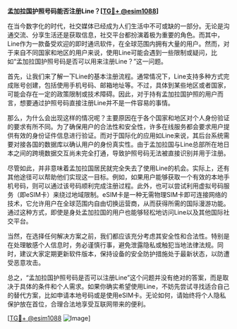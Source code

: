 **孟加拉国护照号码能否注册Line？[[TG💪+ @esim1088](https://t.me/s/esim1088)]**

在当今数字化的时代，社交媒体已经成为人们生活中不可或缺的一部分。无论是沟通交流、分享生活还是获取信息，社交平台都扮演着极为重要的角色。而其中，Line作为一款备受欢迎的即时通讯软件，在全球范围内拥有大量的用户。然而，对于来自不同国家和地区的用户来说，使用Line可能会遇到一些限制或疑问，比如“孟加拉国护照号码是否可以用来注册Line？”这一问题。

首先，让我们来了解一下Line的基本注册流程。通常情况下，Line支持多种方式完成账号创建，包括使用手机号码、邮箱地址等。不过，具体到某些地区或者国家，可能会存在一定的政策限制或技术障碍。因此，对于持有孟加拉国护照的用户而言，想要通过护照号码直接注册Line并不是一件容易的事情。

那么，为什么会出现这样的情况呢？主要原因在于各个国家和地区对个人身份验证的要求有所不同。为了确保用户的合法性和安全性，许多在线服务都会要求用户提供有效的身份证件信息进行验证。而对于国际化的应用如Line来说，其后台系统需要对接各国的数据库以确认用户的身份真实性。由于孟加拉国与Line总部所在地日本之间的跨境数据交互尚未完全打通，导致护照号码无法被直接识别并用于注册。

尽管如此，并非意味着孟加拉国居民就完全失去了使用Line的机会。实际上，还有其他途径可以帮助他们实现这一目标。例如，如果用户能够获取一个有效的本地手机号码，则可以通过该号码顺利完成注册过程。此外，也可以尝试利用虚拟号码服务（即eSIM卡）来绕过地域限制。eSIM卡是一种无需物理SIM卡即可连接网络的技术，它允许用户在全球范围内自由切换运营商，从而获得所需的国际漫游功能。通过这种方式，即使是身处孟加拉国的用户也能够轻松地访问Line以及其他国际社交平台。

当然，在选择任何解决方案之前，我们都应该充分考虑其安全性和合法性。特别是在处理敏感个人信息时，务必谨慎行事，避免泄露隐私或触犯当地法律法规。同时，建议大家定期更新软件版本，保持设备的安全防护措施处于最新状态，以防遭受恶意攻击。

总之，“孟加拉国护照号码是否可以注册Line”这个问题并没有绝对的答案，而是取决于具体的条件和个人需求。如果你确实希望使用Line，不妨先尝试寻找适合自己的替代方案，比如申请本地号码或是使用eSIM卡。无论如何，请始终将个人隐私保护放在首位，合理合法地享受互联网带来的便利。

[[TG💪+ @esim1088](https://t.me/s/esim1088) ![Image](https://i.postimg.cc/4NQfJmqS/Snipaste-2025-05-13-00-14-12.png)]